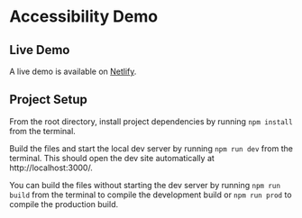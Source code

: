 # Accessibility Demo

## Live Demo
A live demo is available on [Netlify](https://eqtr-accessibility-demo.netlify.app/).

## Project Setup

From the root directory, install project dependencies by running `npm install` from the terminal.

Build the files and start the local dev server by running `npm run dev` from the terminal. This should open the dev site automatically at http://localhost:3000/.

You can build the files without starting the dev server by running `npm run build` from the terminal to compile the development build or `npm run prod` to compile the production build.